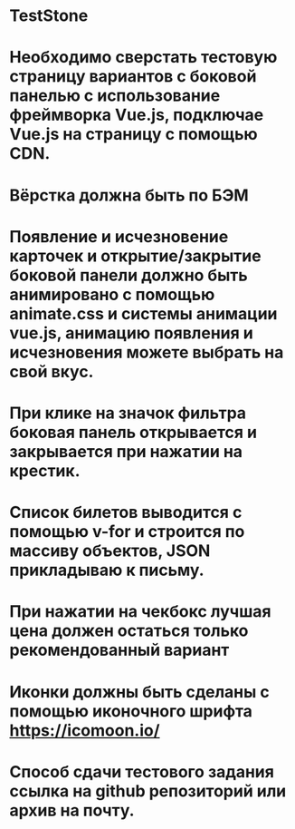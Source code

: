 # TestStone
# Необходимо сверстать тестовую страницу вариантов с боковой панелью с использование фреймворка Vue.js, подключае Vue.js на страницу с помощью CDN.
# Вёрстка должна быть по БЭМ
# Появление и исчезновение карточек и открытие/закрытие боковой панели должно быть анимировано с помощью animate.css и системы анимации vue.js, анимацию появления и исчезновения можете выбрать на свой вкус.
#  При клике на значок фильтра боковая панель открывается и закрывается при нажатии на крестик.
#  Список билетов выводится с помощью v-for и строится по массиву объектов, JSON прикладываю к письму.
#  При нажатии на чекбокс лучшая цена должен остаться только рекомендованный вариант
# Иконки должны быть сделаны с помощью иконочного шрифта https://icomoon.io/
# Способ сдачи тестового задания ссылка на github репозиторий или архив на почту.